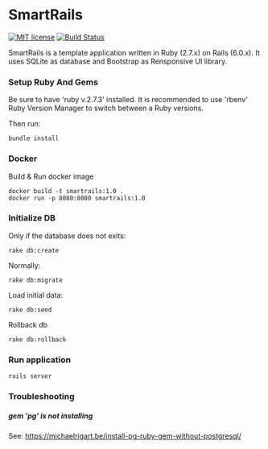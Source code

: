 # SmartRails

[![MIT license](http://img.shields.io/badge/license-MIT-brightgreen.svg)](http://opensource.org/licenses/MIT)
[![Build Status](https://travis-ci.com/guildenstern70/SmartRails.svg?branch=master)](https://travis-ci.com/guildenstern70/SmartRails)


SmartRails is a template application written in Ruby (2.7.x) on Rails (6.0.x). 
It uses SQLite as database and Bootstrap as Rensponsive UI library.

### Setup Ruby And Gems

Be sure to have 'ruby v.2.7.3' installed. It is recommended to use 'rbenv' Ruby Version Manager to switch 
between a Ruby versions.

Then run:

    bundle install


### Docker

Build & Run docker image

    docker build -t smartrails:1.0 .
    docker run -p 8080:8080 smartrails:1.0


### Initialize DB

Only if the database does not exits:

    rake db:create

Normally:

    rake db:migrate

Load initial data:

    rake db:seed

Rollback db

    rake db:rollback
    
### Run application

    rails server
    
### Troubleshooting

##### gem 'pg' is not installing 

See: https://michaelrigart.be/install-pg-ruby-gem-without-postgresql/
